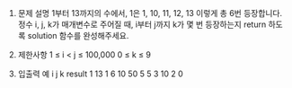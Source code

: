 1. 문제 설명
   1부터 13까지의 수에서, 1은 1, 10, 11, 12, 13 이렇게 총 6번 등장합니다. 정수 i, j, k가 매개변수로 주어질 때, i부터 j까지 k가 몇 번 등장하는지 return 하도록 solution 함수를 완성해주세요.

2. 제한사항
   1 ≤ i < j ≤ 100,000
   0 ≤ k ≤ 9

3. 입출력 예
   i j k result
   1 13 1 6
   10 50 5 5
   3 10 2 0

